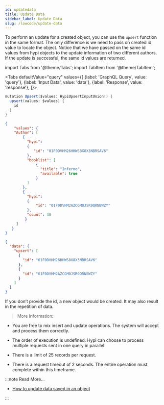 ```yaml
---
id: updatedata
title: Update Data
sidebar_label: Update Data
slug: /lowcode/update-data
---
```


To perform an update for a created object, you can use the `upsert` function in the same format. The only difference is we need to pass on created id value to locate the object. Notice that we have passed on the same id values from hypi objects to the update information of two different authors. If the update is successful, the same id values are returned. 

import Tabs from '@theme/Tabs';
import TabItem from '@theme/TabItem';

<Tabs
  defaultValue="query"
  values={[
    {label: 'GraphQL Query', value: 'query'},
    {label: 'Input Data', value: 'data'},
    {label: 'Response', value: 'response'},
  ]}>
<TabItem value="query">

```java
mutation Upsert($values: HypiUpsertInputUnion!) {
  upsert(values: $values) {
    id
  }
}
```

</TabItem>
<TabItem value="data">

```json
{ 
	"values": {
    "Author": [ 
        {
          "hypi": 
          { 
             "id": "01F0DVHM26HHWS8X8X3NBRSAV6" 
          },   
          "booklist": [
              {
                "title": "Inferno",
                "available": true	
              }
          ]
    	},
        {
          "hypi": 
          {
              "id": "01F0DVHM2AZCGM0JSR9QRNBWZY"
          }, 
          "count": 30
         }
     ]
   }
}

```

</TabItem>

<TabItem value="response">

```json
{
  "data": {
    "upsert": [
      {
        "id": "01F0DVHM26HHWS8X8X3NBRSAV6"
      },
      {
        "id": "01F0DVHM2AZCGM0JSR9QRNBWZY"
      }
    ]
  }
}

```

</TabItem>
</Tabs>

If you don’t provide the id, a new object would be created. It may also result in the repetition of data.

> More Information:

+ You are free to mix insert and update operations. The system will accept and process them correctly.

+ The order of execution is undefined. Hypi can choose to process multiple requests sent in one query in parallel.

+ There is a limit of 25 records per request.

+ There is a request timeout of 2 seconds. The entire operation must complete within this timeframe.


:::note Read More...

* [How to update data saved in an object](https://hypi.dev/t/how-to-update-data-saved-in-an-object/113)

:::